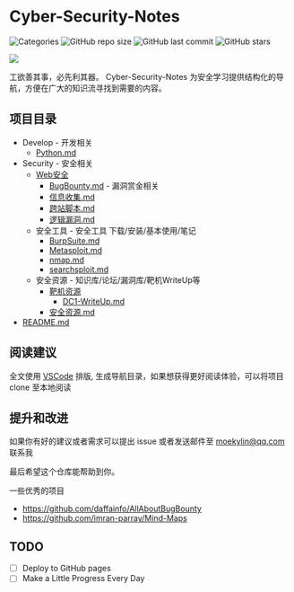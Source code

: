 # Cyber-Security-Notes
![Categories](https://img.shields.io/badge/Categories-knowledge-orange) ![GitHub repo size](https://img.shields.io/github/repo-size/kyl1n0/Cyber-Security-Notes) ![GitHub last commit](https://img.shields.io/github/last-commit/kyl1n0/Cyber-Security-Notes) ![GitHub stars](https://img.shields.io/github/stars/kyl1n0/Cyber-Security-Notes)

![](https://s1.hdslb.com/bfs/article/619d97f19a40331d5e29f2fa4f21d102f860219a.jpg)

工欲善其事，必先利其器。 Cyber-Security-Notes 为安全学习提供结构化的导航，方便在广大的知识流寻找到需要的内容。

## 项目目录

* Develop - 开发相关
  * [Python.md](Develop/Python.md)
* Security - 安全相关
  * [Web安全](Security/Web安全)
    * [BugBounty.md](Security/Web安全/BugBounty.md) - 漏洞赏金相关
    * [信息收集.md](Security/Web安全/信息收集.md)
    * [跨站脚本.md](Security/Web安全/跨站脚本.md)
    * [逻辑漏洞.md](Security/Web安全/逻辑漏洞.md)
  * 安全工具 - 安全工具 下载/安装/基本使用/笔记
    * [BurpSuite.md](Security/安全工具/BurpSuite.md)
    * [Metasploit.md](Security/安全工具/Metasploit.md)
    * [nmap.md](Security/安全工具/nmap.md)
    * [searchsploit.md](Security/安全工具/searchsploit.md)
  * 安全资源 - 知识库/论坛/漏洞库/靶机WriteUp等
    * [靶机资源](Security/安全资源/靶机资源)
      * [DC1-WriteUp.md](Security/安全资源/靶机资源/DC1-WriteUp.md)
    * [安全资源.md](Security/安全资源/安全资源.md)
* [README.md](README.md)

## 阅读建议

全文使用 [VSCode](https://azure.microsoft.com/zh-cn/products/visual-studio-code/) 排版, 生成导航目录，如果想获得更好阅读体验，可以将项目 clone 至本地阅读

## 提升和改进

如果你有好的建议或者需求可以提出 issue 或者发送邮件至 moekylin@qq.com 联系我

最后希望这个仓库能帮助到你。

一些优秀的项目

- https://github.com/daffainfo/AllAboutBugBounty
- https://github.com/imran-parray/Mind-Maps

## TODO
- [ ] Deploy to GitHub pages
- [ ] Make a Little Progress Every Day